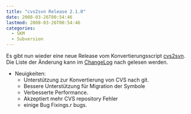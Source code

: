 ```yaml
---
title: "cvs2svn Release 2.1.0"
date: 2008-03-26T00:54:46
lastmod: 2008-03-26T00:54:46
categories:
  - SKM
  - Subversion
---
```

Es gibt nun wieder eine neue Release vom Konvertierungsscript [cvs2svn](http://cvs2svn.tigris.org "cvs2svn").
Die Liste der Änderung kann im [ChangeLog](http://cvs2svn.tigris.org/source/browse/cvs2svn/tags/2.1.0/CHANGES?rev=4382&view=markup "ChangeLog") nach gelesen werden.

+ Neuigkeiten:
  + Unterstützung zur Konvertierung von CVS nach git.
  + Bessere Unterstützung für Migration der Symbole 
  + Verbesserte Performance.
  + Akzeptiert mehr CVS repository Fehler
  + einige Bug Fixings.r bugs.
